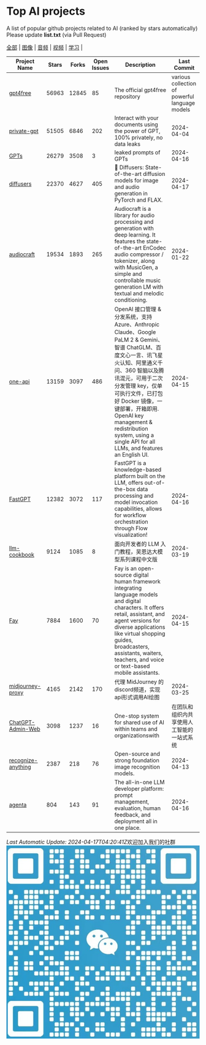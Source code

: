 # Top AI projects
A list of popular github projects related to AI (ranked by stars automatically)
Please update **list.txt** (via Pull Request)

<a href="./README.md">全部</a> |   <a href="./READMEpicture.md">图像</a> |   <a href="./READMEaudio.md">音频</a> | <a href="./READMEvideo.md">视频</a> | <a href="./READMElearn.md">学习</a> | 

| Project Name | Stars | Forks | Open Issues | Description | Last Commit |
| ------------ | ----- | ----- | ----------- | ----------- | ----------- |
| [gpt4free](https://github.com/xtekky/gpt4free) | 56963 | 12845 | 85 | The official gpt4free repository | various collection of powerful language models | 2024-04-16 |
| [private-gpt](https://github.com/zylon-ai/private-gpt) | 51505 | 6846 | 202 | Interact with your documents using the power of GPT, 100% privately, no data leaks | 2024-04-04 |
| [GPTs](https://github.com/linexjlin/GPTs) | 26279 | 3508 | 3 | leaked prompts of GPTs | 2024-04-16 |
| [diffusers](https://github.com/huggingface/diffusers) | 22370 | 4627 | 405 | 🤗 Diffusers: State-of-the-art diffusion models for image and audio generation in PyTorch and FLAX. | 2024-04-17 |
| [audiocraft](https://github.com/facebookresearch/audiocraft) | 19534 | 1893 | 265 | Audiocraft is a library for audio processing and generation with deep learning. It features the state-of-the-art EnCodec audio compressor / tokenizer, along with MusicGen, a simple and controllable music generation LM with textual and melodic conditioning. | 2024-01-22 |
| [one-api](https://github.com/songquanpeng/one-api) | 13159 | 3097 | 486 | OpenAI 接口管理 & 分发系统，支持 Azure、Anthropic Claude、Google PaLM 2 & Gemini、智谱 ChatGLM、百度文心一言、讯飞星火认知、阿里通义千问、360 智脑以及腾讯混元，可用于二次分发管理 key，仅单可执行文件，已打包好 Docker 镜像，一键部署，开箱即用. OpenAI key management & redistribution system, using a single API for all LLMs, and features an English UI. | 2024-04-15 |
| [FastGPT](https://github.com/labring/FastGPT) | 12382 | 3072 | 117 | FastGPT is a knowledge-based platform built on the LLM, offers out-of-the-box data processing and model invocation capabilities, allows for workflow orchestration through Flow visualization! | 2024-04-16 |
| [llm-cookbook](https://github.com/datawhalechina/llm-cookbook) | 9124 | 1085 | 8 | 面向开发者的 LLM 入门教程，吴恩达大模型系列课程中文版 | 2024-03-19 |
| [Fay](https://github.com/xszyou/Fay) | 7884 | 1600 | 70 | Fay is an open-source digital human framework integrating language models and digital characters. It offers retail, assistant, and agent versions for diverse applications like virtual shopping guides, broadcasters, assistants, waiters, teachers, and voice or text-based mobile assistants. | 2024-04-15 |
| [midjourney-proxy](https://github.com/novicezk/midjourney-proxy) | 4165 | 2142 | 170 | 代理 MidJourney 的discord频道，实现api形式调用AI绘图 | 2024-03-25 |
| [ChatGPT-Admin-Web](https://github.com/AprilNEA/ChatGPT-Admin-Web) | 3098 | 1237 | 16 | One-stop system for shared use of AI within teams and organizationswith | 在团队和组织内共享使用人工智能的一站式系统 | 2023-12-27 |
| [recognize-anything](https://github.com/xinyu1205/recognize-anything) | 2387 | 218 | 76 | Open-source and strong foundation image recognition models. | 2024-04-13 |
| [agenta](https://github.com/Agenta-AI/agenta) | 804 | 143 | 91 | The all-in-one LLM developer platform: prompt management, evaluation, human feedback, and deployment all in one place. | 2024-04-16 |

*Last Automatic Update: 2024-04-17T04:20:41Z*欢迎加入我们的社群 ![](https://raw.githubusercontent.com/mouuii/picture/master/weichat.jpg) 